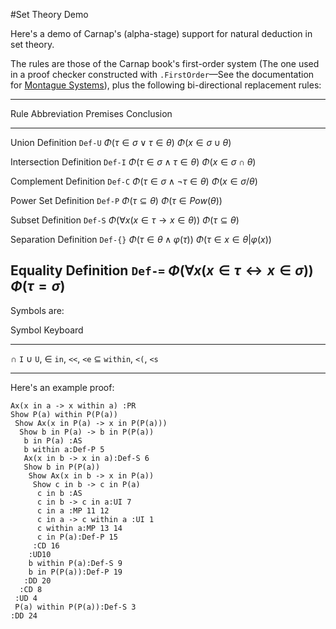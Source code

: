 #Set Theory Demo

Here's a demo of Carnap's (alpha-stage) support for natural deduction in set
theory.

The rules are those of the Carnap book's first-order system (The one used in a
proof checker constructed with `.FirstOrder`—See the documentation for
[Montague Systems](montague.md)), plus
the following bi-directional replacement rules:

<div class="table">

--------------------------------------------------------------------------
Rule                        Abbreviation Premises           Conclusion
--------------------------- ------------ ------------------ --------------
Union Definition            `Def-U`      $Φ(τ∈σ∨τ∈θ)$       $Φ(x∈σ∪θ)$

Intersection Definition     `Def-I`      $Φ(τ∈σ∧τ∈θ)$       $Φ(x∈σ∩θ)$

Complement Definition       `Def-C`      $Φ(τ∈σ∧¬τ∈θ)$      $Φ(x∈σ/θ)$

Power Set Definition        `Def-P`      $Φ(τ⊆θ)$           $Φ(τ∈Pow(θ))$

Subset Definition           `Def-S`      $Φ(∀x(x∈τ→x∈θ))$   $Φ(τ⊆θ)$

Separation Definition       `Def-{}`     $Φ(τ∈θ∧φ(τ))$      $Φ(τ∈{x∈θ|φ(x)})$

Equality Definition         `Def-=`      $Φ(∀x(x∈τ↔x∈σ))$   $Φ(τ=σ)$
--------------------------------------------------------------------------

</div>

Symbols are:

<div class="table">

Symbol     Keyboard 
---------- ----------
∩          `I`
∪          `U`,
∈          `in`, `<<`, `<e` 
⊆          `within`, `<(`, `<s`
---------- ----------

</div>

Here's an example proof:

```{.Playground .SeparativeST init="now"}
Ax(x in a -> x within a) :PR
Show P(a) within P(P(a))
 Show Ax(x in P(a) -> x in P(P(a)))
  Show b in P(a) -> b in P(P(a))
   b in P(a) :AS
   b within a:Def-P 5
   Ax(x in b -> x in a):Def-S 6
   Show b in P(P(a))
    Show Ax(x in b -> x in P(a))
     Show c in b -> c in P(a)
      c in b :AS
      c in b -> c in a:UI 7
      c in a :MP 11 12
      c in a -> c within a :UI 1
      c within a:MP 13 14
      c in P(a):Def-P 15
     :CD 16
    :UD10
    b within P(a):Def-S 9
    b in P(P(a)):Def-P 19
   :DD 20
  :CD 8
 :UD 4
 P(a) within P(P(a)):Def-S 3
:DD 24
```
